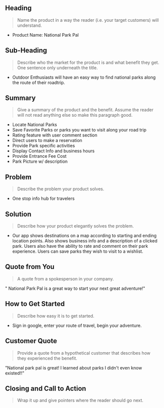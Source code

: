 ## Heading
  > Name the product in a way the reader (i.e. your target customers) will understand.

  * Product Name: National Park Pal

## Sub-Heading
  > Describe who the market for the product is and what benefit they get. One sentence only underneath the title.

  * Outdoor Enthusiasts will have an easy way to find national parks along the route of their roadtrip.

## Summary
  > Give a summary of the product and the benefit. Assume the reader will not read anything else so make this paragraph good.

  * Locate National Parks
  * Save Favorite Parks or parks you want to visit along your road trip
  * Rating feature with user comment section
  * Direct users to make a reservation
  * Provide Park specific activities
  * Display Contact Info and business hours
  * Provide Entrance Fee Cost 
  * Park Picture w/ description 
  


## Problem
  > Describe the problem your product solves.

  * One stop info hub for travelers


## Solution
  > Describe how your product elegantly solves the problem.

  * Our app shows destinations on a map according to starting and ending location points. Also shows business info and a description of a clicked park. Users also have the ability to rate and comment on their park experience. Users can save parks they wish to visit to a wishlist.

## Quote from You
  > A quote from a spokesperson in your company.

" National Park Pal is a great way to start your next great adventure!"
  

## How to Get Started
  > Describe how easy it is to get started.

  * Sign in google, enter your route of travel, begin your adventure.


## Customer Quote
  > Provide a quote from a hypothetical customer that describes how they experienced the benefit.

  "National park pal is great! I learned about parks I didn't even know existed!!"


## Closing and Call to Action
  > Wrap it up and give pointers where the reader should go next.

  